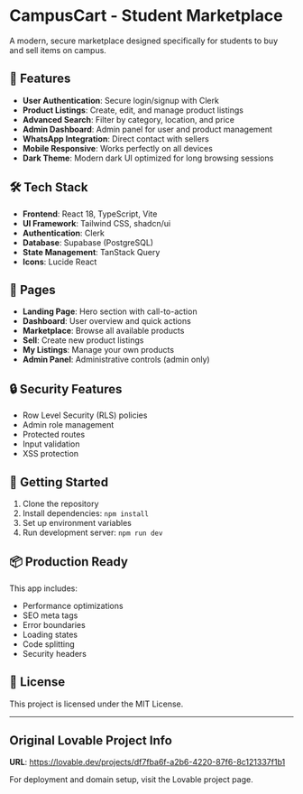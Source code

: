 # CampusCart - Student Marketplace

A modern, secure marketplace designed specifically for students to buy and sell items on campus.

## 🚀 Features

- **User Authentication**: Secure login/signup with Clerk
- **Product Listings**: Create, edit, and manage product listings
- **Advanced Search**: Filter by category, location, and price
- **Admin Dashboard**: Admin panel for user and product management
- **WhatsApp Integration**: Direct contact with sellers
- **Mobile Responsive**: Works perfectly on all devices
- **Dark Theme**: Modern dark UI optimized for long browsing sessions

## 🛠️ Tech Stack

- **Frontend**: React 18, TypeScript, Vite
- **UI Framework**: Tailwind CSS, shadcn/ui
- **Authentication**: Clerk
- **Database**: Supabase (PostgreSQL)
- **State Management**: TanStack Query
- **Icons**: Lucide React

## 📱 Pages

- **Landing Page**: Hero section with call-to-action
- **Dashboard**: User overview and quick actions
- **Marketplace**: Browse all available products
- **Sell**: Create new product listings
- **My Listings**: Manage your own products
- **Admin Panel**: Administrative controls (admin only)

## 🔒 Security Features

- Row Level Security (RLS) policies
- Admin role management
- Protected routes
- Input validation
- XSS protection

## 🚀 Getting Started

1. Clone the repository
2. Install dependencies: `npm install`
3. Set up environment variables
4. Run development server: `npm run dev`

## 📦 Production Ready

This app includes:
- Performance optimizations
- SEO meta tags
- Error boundaries
- Loading states
- Code splitting
- Security headers

## 📄 License

This project is licensed under the MIT License.

---

## Original Lovable Project Info

**URL**: https://lovable.dev/projects/df7fba6f-a2b6-4220-87f6-8c121337f1b1

For deployment and domain setup, visit the Lovable project page.
